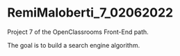 # RemiMaloberti_7_02062022

Project 7 of the OpenClassrooms Front-End path.

The goal is to build a search engine algorithm.
